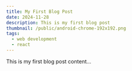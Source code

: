 ```yaml
---
title: My First Blog Post
date: 2024-11-28
description: This is my first blog post
thumbnail: /public/android-chrome-192x192.png
tags: 
  - web development
  - react
---
```


This is my first blog post content...